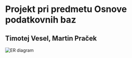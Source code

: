 # Projekt pri predmetu Osnove podatkovnih baz
## Timotej Vesel, Martin Praček
![ER diagram](https://github.com/timotejvesel/vojne/blob/master/er/VojneER.png)
